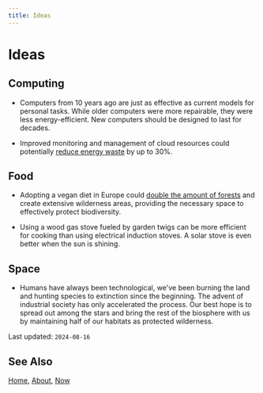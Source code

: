 ```yaml
---
title: Ideas
---
```


# Ideas

## Computing

- Computers from 10 years ago are just as effective as current models for
  personal tasks. While older computers were more repairable, they were less
  energy-efficient. New computers should be designed to last for decades.

- Improved monitoring and management of cloud resources could potentially
  [reduce energy waste][1] by up to 30%.

## Food

- Adopting a vegan diet in Europe could [double the amount of forests][2] and
  create extensive wilderness areas, providing the necessary space to
  effectively protect biodiversity.

- Using a wood gas stove fueled by garden twigs can be more efficient for
  cooking than using electrical induction stoves. A solar stove is even better
  when the sun is shining.

## Space

- Humans have always been technological, we've been burning the land and
  hunting species to extinction since the beginning. The advent of industrial
  society has only accelerated the process. Our best hope is to spread out
  among the stars and bring the rest of the biosphere with us by maintaining
  half of our habitats as protected wilderness.

Last updated: `2024-08-16`

## See Also

[Home](/), [About](/about.html), [Now](/now.html)

[1]: https://stop.wasting.cloud
[2]: /ecology/changing-our-diet-for-a-wilder-world.html
